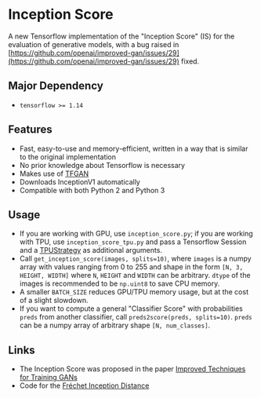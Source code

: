 Inception Score
=====================================

A new Tensorflow implementation of the "Inception Score" (IS) for the evaluation of generative models, with a bug raised in [https://github.com/openai/improved-gan/issues/29](https://github.com/openai/improved-gan/issues/29) fixed. 

## Major Dependency
- `tensorflow >= 1.14`

## Features
- Fast, easy-to-use and memory-efficient, written in a way that is similar to the original implementation
- No prior knowledge about Tensorflow is necessary
- Makes use of [TFGAN](https://github.com/tensorflow/gan)
- Downloads InceptionV1 automatically
- Compatible with both Python 2 and Python 3

## Usage
- If you are working with GPU, use `inception_score.py`; if you are working with TPU, use `inception_score_tpu.py` and pass a Tensorflow Session and a [TPUStrategy](https://www.tensorflow.org/api_docs/python/tf/distribute/experimental/TPUStrategy) as additional arguments.
- Call `get_inception_score(images, splits=10)`, where `images` is a numpy array with values ranging from 0 to 255 and shape in the form `[N, 3, HEIGHT, WIDTH]` where `N`, `HEIGHT` and `WIDTH` can be arbitrary. `dtype` of the images is recommended to be `np.uint8` to save CPU memory.
- A smaller `BATCH_SIZE` reduces GPU/TPU memory usage, but at the cost of a slight slowdown.
- If you want to compute a general "Classifier Score" with probabilities `preds` from another classifier, call `preds2score(preds, splits=10)`. `preds` can be a numpy array of arbitrary shape `[N, num_classes]`.
## Links
- The Inception Score was proposed in the paper [Improved Techniques for Training GANs](https://arxiv.org/abs/1606.03498)
- Code for the [Fréchet Inception Distance](https://github.com/tsc2017/Frechet-Inception-Distance)
